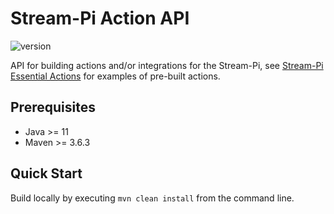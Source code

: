 # Stream-Pi Action API

![version](https://img.shields.io/badge/Version-1.0.0-green)

API for building actions and/or integrations for the Stream-Pi, see [Stream-Pi Essential Actions](https://github.com/stream-pi/essentialactions) for examples of pre-built actions.

## Prerequisites

- Java >= 11
- Maven >= 3.6.3

## Quick Start

Build locally by executing `mvn clean install` from the command line.
